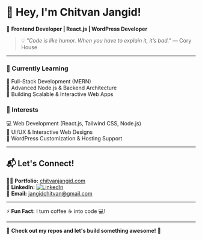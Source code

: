 # 👋 Hey, I'm Chitvan Jangid!  

🚀 **Frontend Developer | React.js | WordPress Developer**  

> 💡 *"Code is like humor. When you have to explain it, it’s bad."* — Cory House  

---

### 🌱 Currently Learning  
🔹 Full-Stack Development (MERN)  
🔹 Advanced Node.js & Backend Architecture  
🔹 Building Scalable & Interactive Web Apps  

### 👀 Interests  
💻 Web Development (React.js, Tailwind CSS, Node.js)  
🎨 UI/UX & Interactive Web Designs  
📡 WordPress Customization & Hosting Support  

---

## 📬 Let's Connect!  
👨‍💻 **Portfolio:** [chitvanjangid.com](https://chitvanjangid.com/)  
💼 **LinkedIn:** [![LinkedIn](https://img.shields.io/badge/LinkedIn-Connect-blue?style=flat&logo=linkedin)](https://www.linkedin.com/in/chitvan-jangid/)  
📧 **Email:** [jangidchitvan@gmail.com](mailto:jangidchitvan@gmail.com)  

---

⚡ **Fun Fact:** I turn coffee ☕ into code 💻!  

---

👀 **Check out my repos and let's build something awesome!** 🚀  
